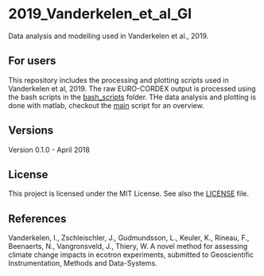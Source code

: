 # 2019_Vanderkelen_et_al_GI

Data analysis and modelling used in Vanderkelen et al., 2019. 


## For users
This repository includes the processing and plotting scripts used in Vanderkelen et al, 2019. 
The raw EURO-CORDEX output is processed using the bash scripts in the [bash_scripts](/bash_scripts) folder. 
THe data analysis and plotting is done with matlab, checkout the [main](main.m) script for an overview. 

## Versions
Version 0.1.0 - April 2018  

## License
This project is licensed under the MIT License. See also the 
[LICENSE](LICENSE) 
file.

## References
Vanderkelen, I., Zschleischler, J., Gudmundsson, L., Keuler, K., Rineau, F., Beenaerts, N., Vangronsveld, J., Thiery, W. A novel method for assessing climate change impacts in ecotron experiments, submitted to Geoscientific Instrumentation, Methods and Data-Systems.     

